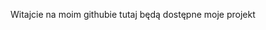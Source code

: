 Witajcie na moim githubie tutaj będą dostępne moje projekt

<!---
wuffgame/wuffgame is a ✨ special ✨ repository because its `README.md` (this file) appears on your GitHub profile.
You can click the Preview link to take a look at your changes.
--->
